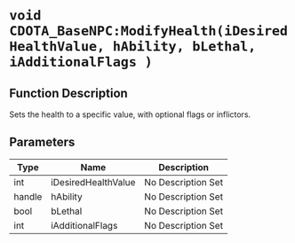 # `void CDOTA_BaseNPC:ModifyHealth(iDesiredHealthValue, hAbility, bLethal, iAdditionalFlags )`
## Function Description
Sets the health to a specific value, with optional flags or inflictors.
## Parameters
Type|Name|Description
--|--|--
int|iDesiredHealthValue|No Description Set
handle|hAbility|No Description Set
bool|bLethal|No Description Set
int|iAdditionalFlags|No Description Set
